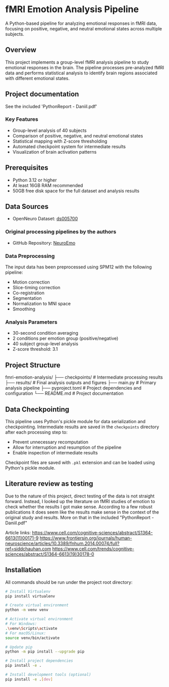 # fMRI Emotion Analysis Pipeline
A Python-based pipeline for analyzing emotional responses in fMRI data, focusing on
positive, negative, and neutral emotional states across multiple subjects.

## Overview
This project implements a group-level fMRI analysis pipeline to study emotional responses in the brain.
The pipeline processes pre-analyzed fMRI data and performs statistical analysis to
identify brain regions associated with different emotional states.

## Project documentation
See the included 'PythonReport - Daniil.pdf'

### Key Features
- Group-level analysis of 40 subjects
- Comparison of positive, negative, and neutral emotional states
- Statistical mapping with Z-score thresholding
- Automated checkpoint system for intermediate results
- Visualization of brain activation patterns

## Prerequisites
- Python 3.12 or higher
- At least 16GB RAM recommended
- 50GB free disk space for the full dataset and analysis results

## Data Sources
- OpenNeuro Dataset: [ds005700](https://openneuro.org/datasets/ds005700)

### Original processing pipelines by the authors
- GitHub Repository: [NeuroEmo](https://github.com/abgeena/NeuroEmo)

### Data Preprocessing
The input data has been preprocessed using SPM12 with the following pipeline:
- Motion correction
- Slice-timing correction
- Co-registration
- Segmentation
- Normalization to MNI space
- Smoothing

### Analysis Parameters
- 30-second condition averaging
- 2 conditions per emotion group (positive/negative)
- 40 subject group-level analysis
- Z-score threshold: 3.1

## Project Structure
fmri-emotion-analysis/
├── checkpoints/        # Intermediate processing results
├── results/           # Final analysis outputs and figures
├── main.py           # Primary analysis pipeline
├── pyproject.toml    # Project dependencies and configuration
└── README.md         # Project documentation

## Data Checkpointing

This pipeline uses Python's pickle module for data serialization and checkpointing. Intermediate results are saved in the `checkpoints` directory after each processing step to:
- Prevent unnecessary recomputation
- Allow for interruption and resumption of the pipeline
- Enable inspection of intermediate results

Checkpoint files are saved with `.pkl` extension and can be loaded using Python's pickle module.

## Literature review as testing

Due to the nature of this project, direct testing of the data is not straight forward. Instead, I looked up the
literature on fMRI studies of emotion to check whether the results I got make sense. According to a few robust
publications it does seem like the results make sense in the context of the original study and results.
More on that in the included "PythonReport - Daniil.pdf"

Article links:
https://www.cell.com/cognitive-sciences/abstract/S1364-6613(11)00171-9
https://www.frontiersin.org/journals/human-neuroscience/articles/10.3389/fnhum.2014.00074/full?ref=siddchauhan.com
https://www.cell.com/trends/cognitive-sciences/abstract/S1364-6613(19)30178-0

## Installation

All commands should be run under the project root directory:

```bash
# Install Virtualenv
pip install virtualenv

# Create virtual environment
python -m venv venv

# Activate virtual environment
# For Windows:
.\venv\Scripts\activate
# For macOS/Linux:
source venv/bin/activate

# Update pip
python -m pip install --upgrade pip

# Install project dependencies
pip install -e .

# Install development tools (optional)
pip install -e .[dev]